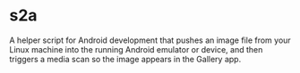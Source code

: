 # s2a
A helper script for Android development that pushes an image file from your Linux machine into the running Android emulator or device, and then triggers a media scan so the image appears in the Gallery app.
